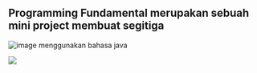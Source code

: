 ## Programming Fundamental merupakan sebuah mini project membuat segitiga 
![image](https://github.com/Gvskaa/Programming_Fundamental/assets/84846008/7b17e351-4866-4cd8-9d12-5602eed4c2c9)
menggunakan bahasa java 

<p>
    <img src="https://www.jetbrains.com/idea/download/?section=windows"/>
</p>
